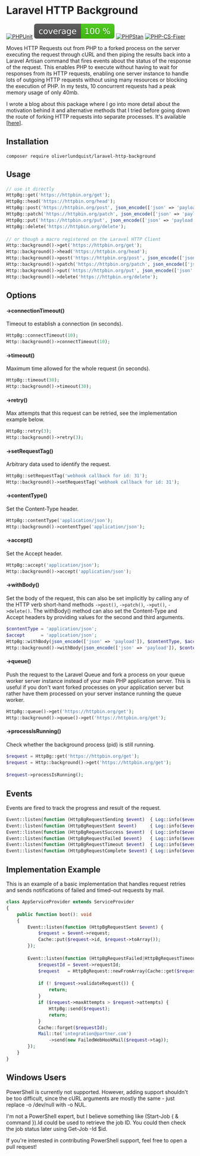 # Laravel HTTP Background

[![PHPUnit](https://github.com/oliverlundquist/laravel-http-background/actions/workflows/phpunit.yml/badge.svg?branch=master)](https://github.com/oliverlundquist/laravel-http-background/actions/workflows/phpunit.yml)
[![Coverage](https://raw.githubusercontent.com/oliverlundquist/laravel-http-background/refs/heads/image-data/coverage.svg)](https://github.com/oliverlundquist/laravel-http-background/actions/workflows/coverage.yml)
[![PHPStan](https://github.com/oliverlundquist/laravel-http-background/actions/workflows/phpstan.yml/badge.svg?branch=master)](https://github.com/oliverlundquist/laravel-http-background/actions/workflows/phpstan.yml)
[![PHP-CS-Fixer](https://github.com/oliverlundquist/laravel-http-background/actions/workflows/php-cs-fixer.yml/badge.svg?branch=master)](https://github.com/oliverlundquist/laravel-http-background/actions/workflows/php-cs-fixer.yml)

Moves HTTP Requests out from PHP to a forked process on the server executing the request through cURL and then piping the results back into a Laravel Artisan command that fires events about the status of the response of the request. This enables PHP to execute without having to wait for responses from its HTTP requests, enabling one server instance to handle lots of outgoing HTTP requests without using many resources or blocking the execution of PHP. In my tests, 10 concurrent requests had a peak memory usage of only 40mb.

I wrote a blog about this package where I go into more detail about the motivation behind it and alternative methods that I tried before going down the route of forking HTTP requests into separate processes. It's available [<a href="https://oliverlundquist.com/2025/07/20/performing-http-requests-in-background.html" target="_blank">here</a>].

## Installation

```
composer require oliverlundquist/laravel-http-background
```

## Usage

```php
// use it directly
HttpBg::get('https://httpbin.org/get');
HttpBg::head('https://httpbin.org/head');
HttpBg::post('https://httpbin.org/post', json_encode(['json' => 'payload']));
HttpBg::patch('https://httpbin.org/patch', json_encode(['json' => 'payload']));
HttpBg::put('https://httpbin.org/put', json_encode(['json' => 'payload']));
HttpBg::delete('https://httpbin.org/delete');

// or though a macro registered on the Laravel HTTP Client
Http::background()->get('https://httpbin.org/get');
Http::background()->head('https://httpbin.org/head');
Http::background()->post('https://httpbin.org/post', json_encode(['json' => 'payload']));
Http::background()->patch('https://httpbin.org/patch', json_encode(['json' => 'payload']));
Http::background()->put('https://httpbin.org/put', json_encode(['json' => 'payload']));
Http::background()->delete('https://httpbin.org/delete');
```

## Options

#### ->connectionTimeout()
Timeout to establish a connection (in seconds).
```php
HttpBg::connectTimeout(10);
Http::background()->connectTimeout(10);
```

#### ->timeout()
Maximum time allowed for the whole request (in seconds).
```php
HttpBg::timeout(30);
Http::background()->timeout(30);
```

#### ->retry()
Max attempts that this request can be retried, see the implementation example below.
```php
HttpBg::retry(3);
Http::background()->retry(3);
```

#### ->setRequestTag()
Arbitrary data used to identify the request.
```php
HttpBg::setRequestTag('webhook callback for id: 31');
Http::background()->setRequestTag('webhook callback for id: 31');
```

#### ->contentType()
Set the Content-Type header.
```php
HttpBg::contentType('application/json');
Http::background()->contentType('application/json');
```

#### ->accept()
Set the Accept header.
```php
HttpBg::accept('application/json');
Http::background()->accept('application/json');
```

#### ->withBody()
Set the body of the request, this can also be set implicitly by calling any of the HTTP verb short-hand methods `->post()`, `->patch()`, `->put()`, `->delete()`. The withBody() method can also set the Content-Type and Accept headers by providing values for the second and third arguments.
```php
$contentType = 'application/json';
$accept      = 'application/json';
HttpBg::withBody(json_encode(['json' => 'payload']), $contentType, $accept);
Http::background()->withBody(json_encode(['json' => 'payload']), $contentType, $accept);
```

#### ->queue()
Push the request to the Laravel Queue and fork a process on your queue worker server instance instead of your main PHP application server. This is useful if you don't want forked processes on your application server but rather have them processed on your server instance running the queue worker.
```php
HttpBg::queue()->get('https://httpbin.org/get');
Http::background()->queue()->get('https://httpbin.org/get');
```

#### ->processIsRunning()
Check whether the background process (pid) is still running.
```php
$request = HttpBg::get('https://httpbin.org/get');
$request = Http::background()->get('https://httpbin.org/get');

$request->processIsRunning();
```

## Events

Events are fired to track the progress and result of the request.

```php
Event::listen(function (HttpBgRequestSending $event)  { Log::info($event->request); });
Event::listen(function (HttpBgRequestSent $event)     { Log::info($event->request); });
Event::listen(function (HttpBgRequestSuccess $event)  { Log::info($event->requestId); });
Event::listen(function (HttpBgRequestFailed $event)   { Log::info($event->requestId); });
Event::listen(function (HttpBgRequestTimeout $event)  { Log::info($event->requestId); });
Event::listen(function (HttpBgRequestComplete $event) { Log::info($event->requestId); });
```

## Implementation Example

This is an example of a basic implementation that handles request retries and sends notifications of failed and timed-out requests by mail.

```php
class AppServiceProvider extends ServiceProvider
{
    public function boot(): void
    {
        Event::listen(function (HttpBgRequestSent $event) {
            $request = $event->request;
            Cache::put($request->id, $request->toArray());
        });

        Event::listen(function (HttpBgRequestFailed|HttpBgRequestTimeout $event) {
            $requestId = $event->requestId;
            $request   = HttpBgRequest::newFromArray(Cache::get($requestId, []));

            if (! $request->validateRequest()) {
                return;
            }
            if ($request->maxAttempts > $request->attempts) {
                HttpBg::send($request);
                return;
            }
            Cache::forget($requestId);
            Mail::to('integration@partner.com')
                ->send(new FailedWebHookMail($request->tag));
        });
    }
}
```

## Windows Users

PowerShell is currently not supported. However, adding support shouldn't be too difficult, since the cURL arguments are mostly the same - just replace -o /dev/null with -o NUL.

I'm not a PowerShell expert, but I believe something like (Start-Job { & command }).Id could be used to retrieve the job ID. You could then check the job status later using Get-Job -Id $id.

If you're interested in contributing PowerShell support, feel free to open a pull request!
